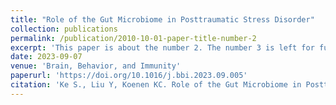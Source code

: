 ```yaml
---
title: "Role of the Gut Microbiome in Posttraumatic Stress Disorder"
collection: publications
permalink: /publication/2010-10-01-paper-title-number-2
excerpt: 'This paper is about the number 2. The number 3 is left for future work.'
date: 2023-09-07
venue: 'Brain, Behavior, and Immunity'
paperurl: 'https://doi.org/10.1016/j.bbi.2023.09.005'
citation: 'Ke S., Liu Y, Koenen KC. Role of the Gut Microbiome in Posttraumatic Stress Disorder. 2023, Brain Behavior and Immunity, doi: 10.1016/j.bbi.2023.09.005.'
---
```

